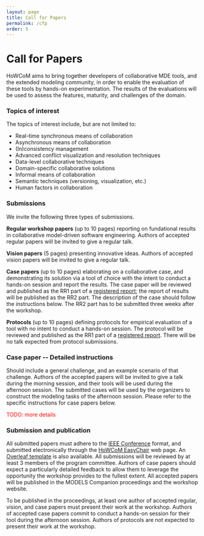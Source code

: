 ```yaml
---
layout: page
title: Call for Papers
permalink: /cfp
order: 5
---
```


# Call for Papers

HoWCoM aims to bring together developers of collaborative MDE tools, and the extended modeling community, in order to enable the evaluation of these tools by hands-on experimentation. The results of the evaluations will be used to assess the features, maturity, and challenges of the domain.

### **Topics of interest**

The topics of interest include, but are not limited to:
- Real-time synchronous means of collaboration
- Asynchronous means of collaboration
- (In)consistency management
- Advanced conflict visualization and resolution techniques
- Data-level collaborative techniques
- Domain-specific collaborative solutions
- Informal means of collaboration
- Semantic techniques (versioning, visualization, etc.)
- Human factors in collaboration


### **Submissions**

We invite the following three types of submissions.

**Regular workshop papers** (up to 10 pages) reporting on fundational results in collaborative model-driven software engineering. Authors of accepted regular papers will be invited to give a regular talk.

**Vision papers** (5 pages) presenting innovative ideas. Authors of accepted vision papers will be invited to give a regular talk.

**Case papers** (up to 10 pages) elaborating on a collaborative case, and demonstrating its solution via a tool of choice with the intent to conduct a hands-on session and report the results. The case paper will be reviewed and published as the RR1 part of a [registered report](https://github.com/acmsigsoft/EmpiricalStandards/blob/master/Supplements/RegisteredReports.md); the report of results will be published as the RR2 part. The description of the case should follow the instructions below. The RR2 part has to be submitted three weeks after the workshop. 

**Protocols** (up to 10 pages) defining protocols for empirical evaluation of a tool with no intent to conduct a hands-on session. The protocol will be reviewed and published as the RR1 part of a [registered report](https://github.com/acmsigsoft/EmpiricalStandards/blob/master/Supplements/RegisteredReports.md). There will be no talk expected from protocol submissions.



### Case paper -- Detailed instructions

Should include a general challenge, and an example scenario of that challenge. Authors of the accepted papers will be invited to give a talk during the morning session, and their tools will be used during the afternoon session. The submitted cases will be used by the organizers to construct the modeling tasks of the afternoon session. Please refer to the specific instructions for case papers below.

<span style="color:red;">TODO: more details</span>


### Submission and publication

All submitted papers must adhere to the [IEEE Conference](https://www.ieee.org/conferences/publishing/templates.html) format, and submitted electronically through the [HoWCoM EasyChair](https://easychair.org/my/conference?conf=howcom2023) web page.
An [Overleaf template](https://www.overleaf.com/latex/templates/ieee-conference-template/grfzhhncsfqn) is also available.
All submissions will be reviewed by at least 3 members of the program committee. Authors of case papers should expect a particularly detailed feedback to allow them to leverage the opportunity the workshop provides to the fullest extent.
All accepted papers will be published in the MODELS Companion proceedings and the workshop website.

To be published in the proceedings, at least one author of accepted regular, vision, and case papers must present their work at the workshop. Authors of accepted case papers commit to conduct a hands-on session for their tool during the afternoon session. Authors of protocols are not expected to present their work at the workshop.
